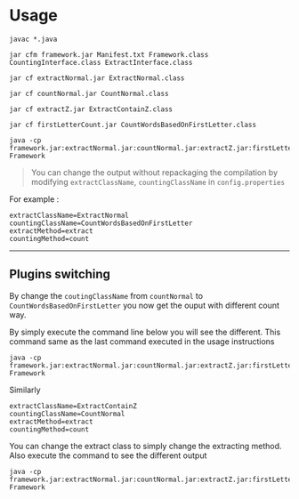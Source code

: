 # Usage
```shell
javac *.java
```
```shell
jar cfm framework.jar Manifest.txt Framework.class CountingInterface.class ExtractInterface.class
```
```shell
jar cf extractNormal.jar ExtractNormal.class
```
```shell
jar cf countNormal.jar CountNormal.class
```
```shell
jar cf extractZ.jar ExtractContainZ.class
```
```shell
jar cf firstLetterCount.jar CountWordsBasedOnFirstLetter.class 
```
```shell
java -cp framework.jar:extractNormal.jar:countNormal.jar:extractZ.jar:firstLetterCount.jar Framework
```
> You can change the output without repackaging the compilation by modifying `extractClassName`, `countingClassName` in `config.properties`

For example :
```properties
extractClassName=ExtractNormal
countingClassName=CountWordsBasedOnFirstLetter
extractMethod=extract
countingMethod=count
```

---
## Plugins switching
By change the `coutingClassName` from `countNormal` to `CountWordsBasedOnFirstLetter` you now get the ouput with different count way. 

By simply execute the command line below you will see the different. This command same as the last command executed in the usage instructions
```shell
java -cp framework.jar:extractNormal.jar:countNormal.jar:extractZ.jar:firstLetterCount.jar Framework
```

Similarly
```properties
extractClassName=ExtractContainZ
countingClassName=CountNormal
extractMethod=extract
countingMethod=count
```
You can change the extract class to simply change the extracting method. Also execute the command to see the different output

```shell
java -cp framework.jar:extractNormal.jar:countNormal.jar:extractZ.jar:firstLetterCount.jar Framework
```


